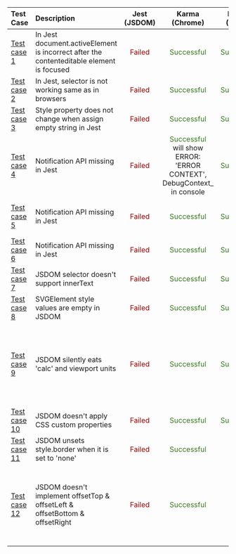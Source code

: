 |  Test Case  |    Description    |   Jest (JSDOM)   |   Karma (Chrome)   |    Karma (Safari)   |    Karma (Firefox)   |    References   |
|:------------|:------------------|:----------------:|:------------------:|:-------------------:|:--------------------:|:----------------|
| [Test case 1](testcases-src/tc1-contenteditable)        |    In Jest document.activeElement is incorrect after the contenteditable element is focused    |   <span style="color:#990000">Failed</span>   |   <span style="color:#38761d">Successful</span>   |    <span style="color:#38761d">Successful</span>   |    <span style="color:#38761d">Successful</span>   |      https://github.com/jsdom/jsdom/issues/2472 |
| [Test case 2](testcases-src/tc2-selector-not-working-the-same)        |    In Jest, selector is not working same as in browsers    |   <span style="color:#990000">Failed</span>   |   <span style="color:#38761d">Successful</span>   |    <span style="color:#38761d">Successful</span>   |    <span style="color:#38761d">Successful</span>   |      https://github.com/jsdom/jsdom/issues/2528 |
| [Test case 3](testcases-src/tc3-style-property-not-change)        |    Style property does not change when assign empty string in Jest    |   <span style="color:#990000">Failed</span>   |   <span style="color:#38761d">Successful</span>   |    <span style="color:#38761d">Successful</span>   |    <span style="color:#38761d">Successful</span>   |      https://github.com/jsdom/jsdom/issues/2504 |
| [Test case 4](testcases-src/tc4-notification-api-missing)        |    Notification API missing in Jest    |   <span style="color:#990000">Failed</span>   |   <span style="color:#38761d">Successful</span><br>will show ERROR: 'ERROR CONTEXT', DebugContext_ in console   |    <span style="color:#38761d">Successful</span>   |    <span style="color:#38761d">Successful</span>   |      https://github.com/jsdom/jsdom/issues/1862 |
| [Test case 5](testcases-src/tc5-not-support-crypto-api)        |    Notification API missing in Jest    |   <span style="color:#990000">Failed</span>   |   <span style="color:#38761d">Successful</span>   |    <span style="color:#38761d">Successful</span>   |    <span style="color:#38761d">Successful</span>   |      https://github.com/jsdom/jsdom/issues/1612<br>https://developer.mozilla.org/en-US/docs/Web/API/Web_Crypto_API<br>https://www.w3.org/TR/WebCryptoAPI/<br> |
| [Test case 6](testcases-src/tc6-not-support-TextEncoder)        |    Notification API missing in Jest    |   <span style="color:#990000">Failed</span>   |   <span style="color:#38761d">Successful</span>   |    <span style="color:#38761d">Successful</span>   |    <span style="color:#38761d">Successful</span>   |      https://github.com/jsdom/jsdom/issues/2524<br>https://developer.mozilla.org/en-US/docs/Web/API/Encoding_API |
| [Test case 7](testcases-src/tc7-not-support-innerText)        |    JSDOM selector doesn't support innerText    |   <span style="color:#990000">Failed</span>   |   <span style="color:#38761d">Successful</span>   |    <span style="color:#38761d">Successful</span>   |    <span style="color:#38761d">Successful</span>   |      https://github.com/jsdom/jsdom/issues/1245 |
| [Test case 8](testcases-src/tc8-wrong-style-value-svg)        |    SVGElement style values are empty in JSDOM    |   <span style="color:#990000">Failed</span>   |   <span style="color:#38761d">Successful</span>   |    <span style="color:#38761d">Successful</span>   |    <span style="color:#38761d">Successful</span>   |      https://github.com/jsdom/jsdom/issues/2384 |
| [Test case 9](testcases-src/tc9-style-calc-wrong)        |    JSDOM silently eats 'calc' and viewport units    |   <span style="color:#990000">Failed</span>   |   <span style="color:#38761d">Successful</span>   |    <span style="color:#38761d">Successful</span>   |    <span style="color:#990000">Failed</span><br>Firefox is failed due to getting `calc(20% + 10px)` when assigned `calc(10px + 20%)`   |      https://github.com/jsdom/jsdom/issues/1332 |
| [Test case 10](testcases-src/tc10-not-support-css-custom-properties)        |    JSDOM doesn't apply CSS custom properties    |   <span style="color:#990000">Failed</span>   |   <span style="color:#38761d">Successful</span>   |    <span style="color:#38761d">Successful</span>   |    <span style="color:#38761d">Successful</span>    |      https://github.com/jsdom/jsdom/issues/1895|
| [Test case 11](testcases-src/tc11-border-value-wrong)        |    JSDOM unsets style.border when it is set to 'none'    |   <span style="color:#990000">Failed</span>   |   <span style="color:#38761d">Successful</span>   |    <span style="color:#990000">Failed</span>    |    <span style="color:#38761d">Successful</span>    |      https://github.com/jsdom/jsdom/issues/1910|
| [Test case 12](testcases-src/tc12-not-implement-offsetTop)        |    JSDOM doesn't implement offsetTop & offsetLeft & offsetBottom & offsetRight    |   <span style="color:#990000">Failed</span>   |   <span style="color:#38761d">Successful</span>   |    <span style="color:#990000">Failed</span>    |    <span style="color:#38761d">Successful</span>    |      https://github.com/jsdom/jsdom/issues/135<br>https://developer.mozilla.org/en-US/docs/Web/API/HTMLElement/offsetLeft<br>https://developer.mozilla.org/en-US/docs/Web/API/HTMLElement/offsetRight<br>https://developer.mozilla.org/en-US/docs/Web/API/HTMLElement/offsetTop<br>https://developer.mozilla.org/en-US/docs/Web/API/HTMLElement/offsetBottom|